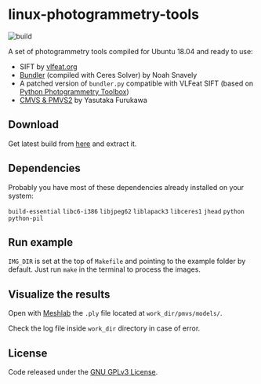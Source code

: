# linux-photogrammetry-tools
![build](https://github.com/epassaro/linux-photogrammetry-tools/workflows/build/badge.svg)

A set of photogrammetry tools compiled for Ubuntu 18.04 and ready to use:

- SIFT by [vlfeat.org](https://www.vlfeat.org/)
- [Bundler](https://github.com/snavely/bundler_sfm) (compiled with Ceres Solver) by Noah Snavely
- A patched version of `bundler.py` compatible with VLFeat SIFT (based on [Python Photogrammetry Toolbox](https://github.com/steve-vincent/photogrammetry))
- [CMVS \& PMVS2](https://github.com/pmoulon/CMVS-PMVS) by Yasutaka Furukawa


## Download
Get latest build from [here](https://github.com/epassaro/linux-photogrammetry-tools/releases/download/stable/lpt-ubuntu-18.04.tar.gz) and extract it.


## Dependencies
Probably you have most of these dependencies already installed on your system:

`build-essential` `libc6-i386` `libjpeg62` `liblapack3` `libceres1` `jhead` `python` `python-pil`


## Run example
`IMG_DIR` is set at the top of `Makefile` and pointing to the example folder by default. Just run `make` in the terminal to process the images.


## Visualize the results
Open with [Meshlab](http://www.meshlab.net/) the `.ply` file located at `work_dir/pmvs/models/`. 

Check the log file inside `work_dir` directory in case of error.

## License

Code released under the [GNU GPLv3 License](https://raw.githubusercontent.com/epassaro/linux-photogrammetry-tools/master/LICENSE).
